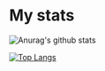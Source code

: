 # My stats

![Anurag's github stats](https://github-readme-stats.vercel.app/api?username=iFoxMan&show_icons=true&theme=synthwave)

[![Top Langs](https://github-readme-stats.vercel.app/api/top-langs/?username=iFoxMan&langs_count=8)](https://github.com/anuraghazra/github-readme-stats)
